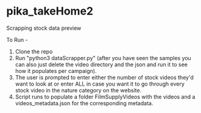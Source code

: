 # pika_takeHome2
Scrapping stock data preview

To Run - 
1. Clone the repo
2. Run "python3 dataScrapper.py" (after you have seen the samples you can also just delete the video directory and the json and run it to see how it populates per campaign).
3. The user is prompted to enter either the number of stock videos they'd want to look at or enter ALL in case you want it to go through every stock video in the nature category on the website.
4. Script runs to populate a folder FilmSupplyVideos with the videos and a videos_metadata.json for the corresponding metadata.
